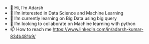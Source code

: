 - 👋 Hi, I’m Adarsh
- 👀 I’m interested in Data Science and Machine Learning
- 🌱 I’m currently learning on Big Data using big query
- 💞️ I’m looking to collaborate on Machine learning with python
- 📫 How to reach me https://www.linkedin.com/in/adarsh-kumar-834b481b9/
